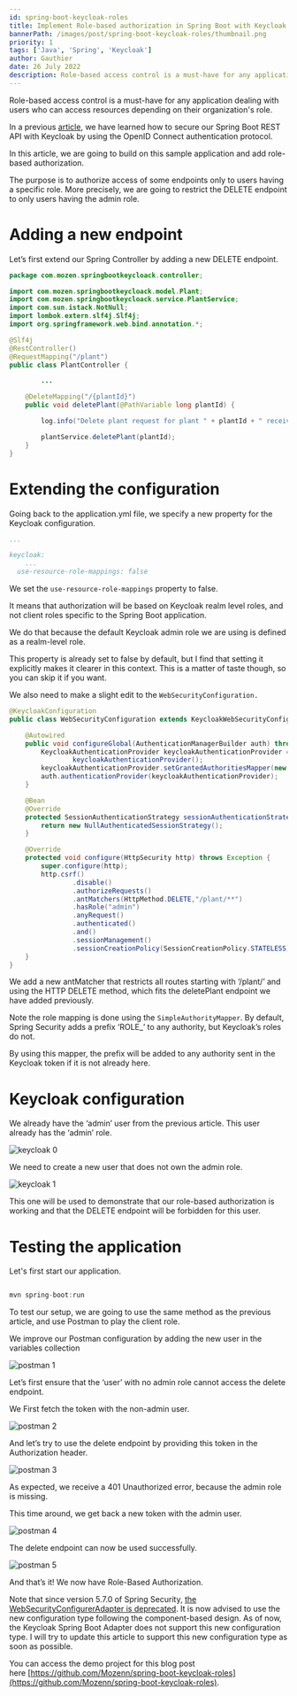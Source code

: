 ```yaml
---
id: spring-boot-keycloak-roles
title: Implement Role-based authorization in Spring Boot with Keycloak
bannerPath: /images/post/spring-boot-keycloak-roles/thumbnail.png
priority: 1
tags: ['Java', 'Spring', 'Keycloak']
author: Gauthier
date: 26 July 2022
description: Role-based access control is a must-have for any application dealing with users who can access resources depending on their organization's role. In a previous article, we have learned how to secure our Spring Boot REST API with Keycloak by using the OpenID Connect authentication protocol. In this article, we are going to build on this sample application and add role-based authorization.
---
```


Role-based access control is a must-have for any application dealing with users who can access resources depending on their organization's role.

In a previous [article](https://gauthier-cassany.com/posts/spring-boot-keycloak), we have learned how to secure our Spring Boot REST API with Keycloak by using the OpenID Connect authentication protocol.

In this article, we are going to build on this sample application and add role-based authorization.

The purpose is to authorize access of some endpoints only to users having a specific role. More precisely, we are going to restrict the DELETE endpoint to only users having the admin role.

# Adding a new endpoint

Let’s first extend our Spring Controller by adding a new DELETE endpoint.

```java
package com.mozen.springbootkeycloack.controller;

import com.mozen.springbootkeycloack.model.Plant;
import com.mozen.springbootkeycloack.service.PlantService;
import com.sun.istack.NotNull;
import lombok.extern.slf4j.Slf4j;
import org.springframework.web.bind.annotation.*;

@Slf4j
@RestController()
@RequestMapping("/plant")
public class PlantController {

		...

    @DeleteMapping("/{plantId}")
    public void deletePlant(@PathVariable long plantId) {

        log.info("Delete plant request for plant " + plantId + " received");

        plantService.deletePlant(plantId);
    }
}
```

# Extending the configuration

Going back to the application.yml file, we specify a new property for the Keycloak configuration.

```yaml
...

keycloak:
	...
  use-resource-role-mappings: false

```

We set the `use-resource-role-mappings` property to false.

It means that authorization will be based on Keycloak realm level roles, and not client roles specific to the Spring Boot application.

We do that because the default Keycloak admin role we are using is defined as a realm-level role.

This property is already set to false by default, but I find that setting it explicitly makes it clearer in this context. This is a matter of taste though, so you can skip it if you want.

We also need to make a slight edit to the `WebSecurityConfiguration.`

```java
@KeycloakConfiguration
public class WebSecurityConfiguration extends KeycloakWebSecurityConfigurerAdapter {

    @Autowired
    public void configureGlobal(AuthenticationManagerBuilder auth) throws Exception {
        KeycloakAuthenticationProvider keycloakAuthenticationProvider =
                keycloakAuthenticationProvider();
        keycloakAuthenticationProvider.setGrantedAuthoritiesMapper(new SimpleAuthorityMapper());
        auth.authenticationProvider(keycloakAuthenticationProvider);
    }

    @Bean
    @Override
    protected SessionAuthenticationStrategy sessionAuthenticationStrategy() {
        return new NullAuthenticatedSessionStrategy();
    }

    @Override
    protected void configure(HttpSecurity http) throws Exception {
        super.configure(http);
        http.csrf()
                .disable()
                .authorizeRequests()
                .antMatchers(HttpMethod.DELETE,"/plant/**")
                .hasRole("admin")
                .anyRequest()
                .authenticated()
                .and()
                .sessionManagement()
                .sessionCreationPolicy(SessionCreationPolicy.STATELESS);
    }
}
```

We add a new antMatcher that restricts all routes starting with ‘/plant/’ and using the HTTP DELETE method, which fits the deletePlant endpoint we have added previously.

Note the role mapping is done using the `SimpleAuthorityMapper`. By default, Spring Security adds a prefix ‘ROLE\_’ to any authority, but Keycloak’s roles do not.

By using this mapper, the prefix will be added to any authority sent in the Keycloak token if it is not already here.

# Keycloak configuration

We already have the ‘admin’ user from the previous article. This user already has the ‘admin’ role.

![keycloak 0](/images/post/spring-boot-keycloak-roles/keycloak0.png)

We need to create a new user that does not own the admin role.

![keycloak 1](/images/post/spring-boot-keycloak-roles/keycloak1.png)

This one will be used to demonstrate that our role-based authorization is working and that the DELETE endpoint will be forbidden for this user.

# Testing the application

Let's first start our application.

```java

mvn spring-boot:run

```

To test our setup, we are going to use the same method as the previous article, and use Postman to play the client role.

We improve our Postman configuration by adding the new user in the variables collection

![postman 1](/images/post/spring-boot-keycloak-roles/postman1.png)

Let’s first ensure that the ‘user’ with no admin role cannot access the delete endpoint.

We First fetch the token with the non-admin user.

![postman 2](/images/post/spring-boot-keycloak-roles/postman2.png)

And let’s try to use the delete endpoint by providing this token in the Authorization header.

![postman 3](/images/post/spring-boot-keycloak-roles/postman3.png)

As expected, we receive a 401 Unauthorized error, because the admin role is missing.

This time around, we get back a new token with the admin user.

![postman 4](/images/post/spring-boot-keycloak-roles/postman4.png)

The delete endpoint can now be used successfully.

![postman 5](/images/post/spring-boot-keycloak-roles/postman5.png)

And that’s it! We now have Role-Based Authorization.

Note that since version 5.7.0 of Spring Security, [the WebSecurityConfigurerAdapter is deprecated](https://spring.io/blog/2022/02/21/spring-security-without-the-websecurityconfigureradapter). It is now advised to use the new configuration type following the component-based design. As of now, the Keycloak Spring Boot Adapter does not support this new configuration type. I will try to update this article to support this new configuration type as soon as possible.

You can access the demo project for this blog post here [https://github.com/Mozenn/spring-boot-keycloak-roles](https://github.com/Mozenn/spring-boot-keycloak-roles).
